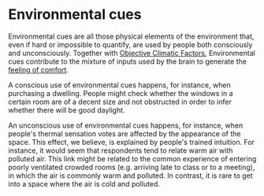 # Environmental cues 

Environmental cues are all those physical elements of the 
environment that, even if hard or impossible to quantify, are 
used by people both consciously and unconsciously. Together with 
[Objective Climatic Factors](layer=objective_climatic_factors),
Environmental cues contribute to the mixture of inputs used by the brain to 
generate the [feeling of comfort](layer=comfort).

A conscious use of environmental cues happens, for instance,
when purchasing a dwelling. People might check whether the 
windows in a certain room are of a decent size and not obstructed
in order to infer whether there will be good daylight.

An unconscious use of environmental cues happens, for instance, 
when people's thermal sensation votes are affected by the 
appearance of the space. This effect, we believe, is explained
by people's trained intuition. For instance, it would 
seem that respondents tend to relate warm air with polluted 
air. This link might be related to the common experience of 
entering poorly ventilated crowded rooms (e.g. arriving late to 
class or to a meeting), in which the air is commonly warm and polluted. 
In contrast, it is rare to get into a space where the air is cold 
and polluted.

